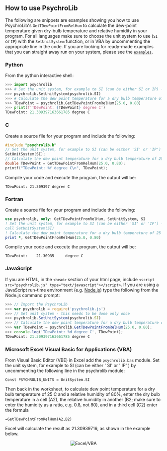 ## How to use PsychroLib

The following are snippets are examples showing you how to use PsychroLib's `GetTDewPointFromRelHum` to calculate the dew-point temperature given dry-bulb temperature and relative humidity in your program. For all languages make sure to choose the unit system to use (`SI` or `IP`) with the `SetUnitSystem` function, or in VBA by uncommenting the appropriate line in the code. If you are looking for ready-made examples that you can straight away run on your system, please see the [`examples`](../examples/README.md).

### Python

From the python interactive shell:

```python
>>> import psychrolib
>>> # Set the unit system, for example to SI (can be either SI or IP) - this needs to be done only once
>>> psychrolib.SetUnitSystem(psychrolib.SI)
>>> # Calculate the dew point temperature for a dry bulb temperature of 25 C and a relative humidity of 80%
>>> TDewPoint = psychrolib.GetTDewPointFromRelHum(25.0, 0.80)
>>> print(f'TDewPoint: {TDewPoint} degree C')
TDewPoint: 21.309397163661785 degree C
```

### C

Create a source file for your program and include the following:

```c
#include "psychrolib.h"
// Set the unit system, for example to SI (can be either 'SI' or 'IP') - this needs to be done only once
SetUnitSystem(SI);
// Calculate the dew point temperature for a dry bulb temperature of 25 C and a relative humidity of 80%
double TDewPoint = GetTDewPointFromRelHum(25.0, 0.80);
printf("TDewPoint: %f degree C\n", TDewPoint);
```

Compile your code and execute the program, the output will be:

```
TDewPoint: 21.309397 degree C
```

### Fortran
Create a source file for your program and include the following:

```fortran
use psychrolib, only: GetTDewPointFromRelHum, SetUnitSystem, SI
! Set the unit system, for example to SI (can be either 'SI' or 'IP') - this needs to be done only once
call SetUnitSystem(SI)
! Calculate the dew point temperature for a dry bulb temperature of 25 C and a relative humidity of 80%
print *, GetTDewPointFromRelHum(25.0, 0.80)
```

Compile your code and execute the program, the output will be:

```
TDewPoint:    21.30935     degree C
```

### JavaScript

If you are  HTML, in the `<head>` section of your html page, include `<script src="psychrolib.js" type="text/javascript"></script>`. If you are using a JavaScript run-time environment (e.g. [Node.js](https://nodejs.org)) type the following from the Node.js command prompt:

```js
>>> // Import the PsychroLib
>>> var psychrolib = require('psychrolib.js')
>>> // Set unit system - this needs to be done only once
>>> psychrolib.SetUnitSystem(psychrolib.SI)
>>> // Calculate the dew point temperature for a dry bulb temperature of 25 C and a relative humidity of 80%
>>> var TDewPoint = psychrolib.GetTDewPointFromRelHum(25.0, 0.80);
>>> console.log('TDewPoint: %d degree C', TDewPoint);
TDewPoint: 21.309397163661785 degree C
```

### Microsoft Excel Visual Basic for Applications (VBA)

From Visual Basic Editor (VBE) in Excel add the `psychrolib.bas` module. Set the unit system, for example to SI (can be either ' SI'  or ' IP' ) by uncommenting the following line in the psychrolib module:

```basic
Const PSYCHROLIB_UNITS = UnitSystem.SI
```
Then back in the worksheet, to calculate dew point temperature for a dry bulb temperature of 25 C and a relative humidity of 80%, enter the dry bulb temperature in a cell (A2), the relative humidity in another (B2; make sure to enter the humidity as a ratio, e.g. 0.8, not 80), and in a third cell (C2) enter the formula
```basic
=GetTDewPointFromRelHum(A2,B2)
```
Excel will calculate the result as 21.30939716, as shown in the example below.
<p align="center"><img src="../assets/excel-example.png" alt="Excel/VBA"></p>
